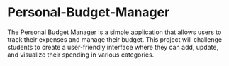 # Personal-Budget-Manager
 The Personal Budget Manager is a simple application that allows users to track their expenses and manage their budget. This project will challenge students to create a user-friendly interface where they can add, update, and visualize their spending in various categories.
